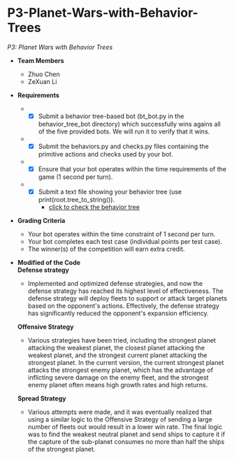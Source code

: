 # P3-Planet-Wars-with-Behavior-Trees
*P3: Planet Wars with Behavior Trees*  
- **Team Members**
    - Zhuo Chen
    - ZeXuan Li
- **Requirements**  
  -	 -[x] Submit a behavior tree-based bot (bt_bot.py in the behavior_tree_bot directory) which successfully wins agains all of the five provided bots.  We will run it to verify that it wins.  
  -	 -[x] Submit the behaviors.py and checks.py files containing the primitive actions and checks used by your bot.  
  -	 -[x] Ensure that your bot operates within the time requirements of the game (1 second per turn).  
  -	 -[x] Submit a text file showing your behavior tree (use print(root.tree_to_string()).  
        - [click to check the behavior tree](my_behavior_tree.txt)
- **Grading Criteria**
  -  Your bot operates within the time constraint of 1 second per turn.
  -  Your bot completes each test case (individual points per test case).
  -  The winner(s) of the competition will earn extra credit.  
  
- **Modified of the Code**  
  **Defense strategy**
  - Implemented and optimized defense strategies, and now the defense strategy has reached its highest level of effectiveness. The defense strategy will deploy fleets to support or attack target planets based on the opponent's actions. Effectively, the defense strategy has significantly reduced the opponent's expansion efficiency.  
  
  **Offensive Strategy**   
  -  Various strategies have been tried, including the strongest planet attacking the weakest planet, the closest planet attacking the weakest planet, and the strongest current planet attacking the strongest planet. In the current version, the current strongest planet attacks the strongest enemy planet, which has the advantage of inflicting severe damage on the enemy fleet, and the strongest enemy planet often means high growth rates and high returns.
  
  **Spread Strategy**  
  -  Various attempts were made, and it was eventually realized that using a similar logic to the Offensive Strategy of sending a large number of fleets out would result in a lower win rate. The final logic was to find the weakest neutral planet and send ships to capture it if the capture of the sub-planet consumes no more than half the ships of the strongest planet.
